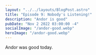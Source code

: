 ```yaml
---
layout: "../../layouts/BlogPost.astro"
title: "Episode 9: Nobody's Listening!"
description: "Andor is good"
pubDate: "Nov 2 2022 03:00:00 -4"
socialImage: "/andor-good.webp"
heroImage: "/andor-good.webp"
---
```


Andor was good today.

